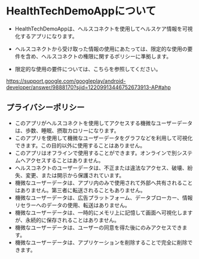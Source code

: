# HealthTechDemoAppについて

- HealthTechDemoAppは、ヘルスコネクトを使用してヘルスケア情報を可視化するアプリになります。

- ヘルスコネクトから受け取った情報の使用にあたっては、限定的な使用の要件を含め、ヘルスコネクトの権限に関するポリシーに準拠します。

- 限定的な使用の要件については、こちらを参照してください。


https://support.google.com/googleplay/android-developer/answer/9888170?sjid=12209913446752673913-AP#ahp


## プライバシーポリシー

- このアプリがヘルスコネクトを使用してアクセスする機微なユーザーデータは、歩数、睡眠、摂取カロリーになります。
- このアプリを使用して機微なユーザーデータをグラフなどを利用して可視化できます。この目的以外に使用することはありません。
- このアプリはオフラインで使用することができます。オンラインで別システムへアクセスすることはありません。
- ヘルスコネクトのユーザーデータは、不正または違法なアクセス、破壊、紛失、変更、または開示から保護されています。
- 機微なユーザーデータは、アプリ内のみで使用されて外部へ共有されることはありません。第三者に転送されることもありません。
- 機微なユーザーデータは、広告プラットフォーム、データブローカー、情報リセラーへのデータの使用、転送はありません。
- 機微なユーザーデータは、一時的にメモリ上に記憶して画面へ可視化しますが、永続的に保存されることはありません。
- 機微なユーザーデータは、ユーザーの同意を得た後にのみアクセスできます。
- 機微なユーザーデータは、アプリケーションを削除することで完全に削除できます。

